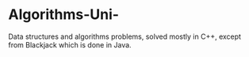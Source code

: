 # Algorithms-Uni-

Data structures and algorithms problems, solved mostly in C++, except from Blackjack which is done in Java.
